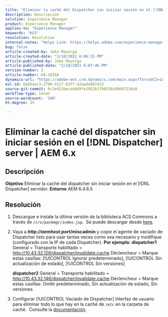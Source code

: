 ```yaml
---
title: "Eliminar la caché del Dispatcher sin iniciar sesión en el [!DNL Dispatcher] server | AEM 6.x"
description: Descripción
solution: Experience Manager
product: Experience Manager
applies-to: "Experience Manager"
keywords: "KCS"
resolution: Resolution
internal-notes: "Helpx Link: https://helpx.adobe.com/experience-manager/kb/How-to-delete-the-dispatcher-cache-without-logging-into-the-Dispatchers-AEM.html"
bug: false
article-created-by: Jake Mayorga
article-created-date: "2/18/2021 6:06:15 PM"
article-published-by: Jake Mayorga
article-published-date: "2/18/2021 6:07:46 PM"
version-number: 2
article-number: KA-16568
dynamics-url: "https://adobe-ent.crm.dynamics.com/main.aspx?forceUCI=1&pagetype=entityrecord&etn=knowledgearticle&id=b0e344fb-1372-eb11-a812-00224809aac7"
exl-id: 6eb6aac3-2790-4127-b3ff-42aade987413
source-git-commit: 0c3e421beca46d9fe1952b1f98538a50697216a0
workflow-type: tm+mt
source-wordcount: '160'
ht-degree: 3%

---
```


# Eliminar la caché del dispatcher sin iniciar sesión en el [!DNL Dispatcher] server | AEM 6.x

## Descripción

<b>Objetivo</b>
Eliminar la caché del dispatcher sin iniciar sesión en el [!DNL Dispatcher] servidor.
<b>Entorno</b>
AEM 6.4.6.5


## Resolución


1. Descargue e instale la última versión de la biblioteca ACS Commons a través de `/crx/packmgr/index.jsp`.  Se puede descargar desde [here](https://github.com/Adobe-Consulting-Services/acs-aem-commons/releases).
2. Vaya a <b>*http://aemhost:port*/miscadmin</b> y copie el agente de vaciado de Dispatcher listo para usar tantas veces como sea necesario y modifique (configurado con la IP de cada Dispatcher).
   <b>Por ejemplo:</b>
   <b>dispatcher1</b>
General = Transporte habilitado = http://10.43.32.126/dispatcher/invalidate.cache Déclencheur = Marque estas casillas: [!UICONTROL Ignorar predeterminado], [!UICONTROL Sin actualización de estado], [!UICONTROL Sin versiones]

   <b>dispatcher2</b>
General = Transporte habilitado = http://10.43.32.146/dispatcher/invalidate.cache Déclencheur = Marque estas casillas: Omitir predeterminado, Sin actualización de estado, Sin versiones
3. Configurar [!UICONTROL Vaciado de Dispatcher] Interfaz de usuario para eliminar todo lo que hay en la caché de `/etc` en la carpeta de caché.  Consulte la [documentación](https://adobe-consulting-services.github.io/acs-aem-commons/features/dispatcher-flush-ui/index.html).
